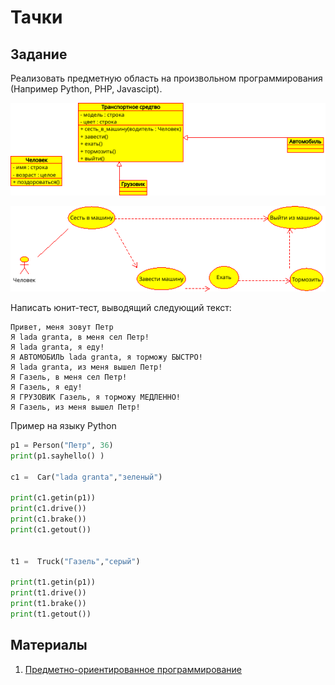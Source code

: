 # Тачки

## Задание

Реализовать предметную область на произвольном программирования (Например Python, PHP, Javascipt).

![Диаграмма классов](Classes.png)

![Прецеденты использования](Usecases.png)


Написать юнит-тест, выводящий следующий текст:

```
Привет, меня зовут Петр
Я lada granta, в меня сел Петр!
Я lada granta, я еду!
Я АВТОМОБИЛЬ lada granta, я торможу БЫСТРО!
Я lada granta, из меня вышел Петр!
Я Газель, в меня сел Петр!
Я Газель, я еду!
Я ГРУЗОВИК Газель, я торможу МЕДЛЕННО!
Я Газель, из меня вышел Петр!
```

Пример на языку Python

```python
p1 = Person("Петр", 36)
print(p1.sayhello() )
    
c1 =  Car("lada granta","зеленый")

print(c1.getin(p1))
print(c1.drive())
print(c1.brake())
print(c1.getout())


t1 =  Truck("Газель","серый")

print(t1.getin(p1))
print(t1.drive())
print(t1.brake())
print(t1.getout())
```

## Материалы

1. [Предметно-ориентированное программирование](https://docs.itpatrol.ru/docs/ddd)
